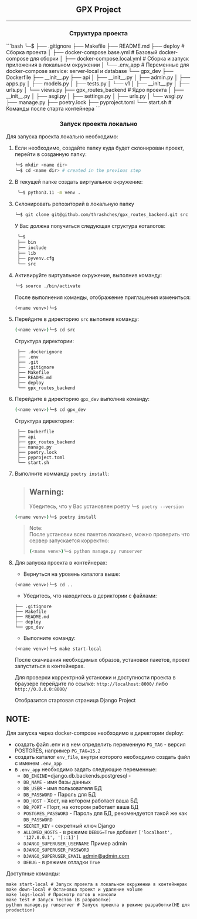 
<h2 style="text-align: center;">GPX Project</h2>

---

<h3 style="text-align: center;">Структура проекта</h3>
```bash
╰─$
├── .gitignore
├── Makefile
├── README.md
├── deploy # Сборка проекта
│   ├── docker-compose.base.yml # Базовый docker-compose для сборки
│   ├── docker-compose.local.yml # Сборка и запуск приложения в локальном окружении 
│        └── .env_app # Переменные для docker-compose service: server-local и database
└── gpx_dev
    ├── Dockerfile
    ├── __init__.py
    ├── api
    │    ├── __init__.py
    │    ├── admin.py
    │    ├── apps.py
    │    ├── models.py
    │    ├── tests.py
    │    └── v1
    │       ├── __init__.py
    │       ├── urls.py
    │       └── views.py
    ├── gpx_routes_backend # Ядро проекта
    │    ├── __init__.py
    │    ├── asgi.py
    │    ├── settings.py
    │    ├── urls.py
    │    └── wsgi.py
    ├── manage.py
    ├── poetry.lock
    ├── pyproject.toml
    └── start.sh # Команды после старта контейнера 
   ```

<h3 style="text-align: center;">Запуск проекта локально</h3>

Для запуска проекта локально необходимо:
1. Если необходимо, создайте папку куда будет склонирован проект, перейти в созданную папку:
   ```bash
   ╰─$ mkdir <name dir>
   ╰─$ cd <name dir> # created in the previous step 
   ```
2. В текущей папке создать виртуальное окружение:
   ```bash
    ╰─$ python3.11 -m venv .
   ```
3. Склонировать репозиторий в локальную папку
   ```bash
   ╰─$ git clone git@github.com/thrashches/gpx_routes_backend.git src
   ```
   У Вас должна получиться следующая структура коталогов:
   ```bash
    ╰─$
    ├── bin
    ├── include
    ├── lib
    ├── pyvenv.cfg
    └── src
   ```
4. Активируйте виртуальное окружение, выполнив команду:
   ```bash
   ╰─$ source ./bin/activate
   ```
   После выполнения команды, отображение приглашения измениться:
   ```
   (<name venv>)╰─$
   ```
5. Перейдите в директорию `src` выполнив команду:
   ```bash
   (<name venv>)╰─$ cd src
   ```
   Структура директории:
   ```Output
    ├── .dockerignore
    ├── .env
    ├── .git
    ├── .gitignore
    ├── Makefile
    ├── README.md
    ├── deploy
    └── gpx_routes_backend
   ```
6. Перейдите в директорию `gpx_dev` выполнив команду:
    ```bash
   (<name venv>)╰─$ cd gpx_dev
   ```
    Структура директории:
   ```Output
    ├── Dockerfile
    ├── api
    ├── gpx_routes_backend
    ├── manage.py
    ├── poetry.lock
    ├── pyproject.toml
    └── start.sh
   ```

7. Выполните комманду `poetry install`:
   >Warning:<br>
   >---
   >Убедитесь, что у Вас установлен poetry `╰─$ poetry --version`

    ```bash
   (<name venv>)╰─$ poetry install
   ```

   >Note:<br>
   >После установки всех пакетов локально, можно проверить что сервер запускается корректно:
   >```bash
   >(<name venv>)╰─$ python manage.py runserver
   >```

8. Для запуска проекта в контейнерах:
   
   - Вернуться на уровень каталога выше:
    ```
    (<name venv>)╰─$ cd ..
    ```
    - Убедитесь, что находитесь в дериктории с файлами:
    ```Output
    ├── .gitignore
    ├── Makefile
    ├── README.md
    ├── deploy
    └── gpx_dev
   ```
   - Выполните команду:
    ```
    (<name venv>)╰─$ make start-local
    ```
    После скачивания необходимых образов, установки пакетов, проект запуститься в контейнерах.

    Для проверки корректрной установки и доступности проекта в браузере перейдите по ссылке:
    `http://localhost:8000/` либо `http://0.0.0.0:8000/`

    Отобразится стартовая страница Django Project

NOTE:<br>
---
Для запуска через docker-compose необходимо в директории deploy:
 - создать файл .env и в нем определить переменную `PG_TAG` - версия POSTGRES,
например `PG_TAG=15.2`
 - создать каталог `env_file`,  внутри которого необходимо создать файл с именем `.env_app`
 - в `.env_app` необходимо задать следующие переменные:
   - `DB_ENGINE`=django.db.backends.postgresql - 
   - `DB_NAME` - имя базы данных
   - `DB_USER` - имя пользователя БД
   - `DB_PASSWORD` - Пароль для БД
   - `DB_HOST` - Хост, на котором работает ваша БД
   - `DB_PORT` - Порт, на котором работает ваша БД
   - `POSTGRES_PASSWORD` - Пароль для БД, рекомендуется такой же как `DB_PASSWORD`
   - `SECRET_KEY` - секретный ключ Django
   - `ALLOWED_HOSTS` - в режиме `DEBUG=True` добавит `['localhost', '127.0.0.1', '[::1]']`
   - `DJANGO_SUPERUSER_USERNAME` Пример admin
   - `DJANGO_SUPERUSER_PASSWORD` 
   - `DJANGO_SUPERUSER_EMAIL` admin@admin.com
   - `DEBUG` - в режиме отладки `True`


Доступные команды:
```
make start-local # Запуск проекта в локальном окружении в контейнерах 
make down-local # Остановка проект и удаление volume
make logs-local # Просмотр логов в консоли
make test # Запуск тестов (В разработке)  
python manage.py runserver # Запуск проекта в режиме разработки(НЕ для production)
```

